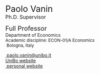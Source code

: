 <span style="font-size: 20pt; color: var(--global-theme-color);"> Paolo Vanin </span> <br> <span style="font-size: 12pt; color: var(--global-theme-color);"> Ph.D. Supervisor </span>

<span style="font-size: 15pt;"> Full Professor </span> <br> Department of Economics <br> <span style="font-size: 10pt;"> Academic discipline: ECON-01/A Economics </span> <br> <span style="font-size: 10pt;"> <i class="fa-solid fa-location-dot"></i> &nbsp;Bologna, Italy</span>

[<i class="fa-solid fa-envelope"></i> &nbsp;paolo.vanin@unibo.it](mailto:paolo.vanin@unibo.it) <br>
[<i class="fa-solid fa-building-columns"></i> UniBo website](https://www.unibo.it/sitoweb/paolo.vanin/en) <br>
[<i class="fa-solid fa-globe"></i> &nbsp;personal website](https://sites.google.com/site/paolovanin/)
